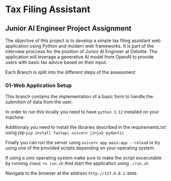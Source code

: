 # Tax Filing Assistant


## Junior AI Engineer Project Assignment

The objective of this project is to develop a simple tax filing assistant web application
using Python and modern web frameworks. 
It is part of the interview proccess for the position of Junior AI Engineer at Deloitte.
The application will leverage a generative AI model from
OpenAI to provide users with basic tax advice based on their input.

Each Branch is split into the different steps of the assessment

### 01-Web Application Setup

This branch contains the implementation of a basic form to handle the submition of data from the user.

In order to run this locally you need to have `python 3.12` installed on your machine.

Additionaly you need to install the libraries described in the requirements.txt using pip
`pip install fastapi uvicorn jinja2 pydantic`

Finally you can run the server using `uvicorn app.main:app --reload` or by using one of the provided scripts depending on your operating system.

If using a unix operating system make sure to make the script excecutable by running `chmod +x run.sh` And start the application using `./run.sh`

Navigate to the browser at the address `http://127.0.0.1:8000`.